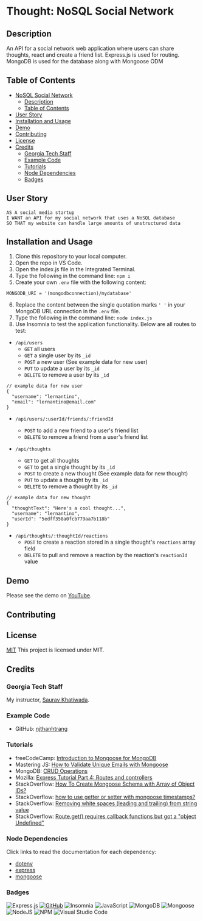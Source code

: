 # Thought: NoSQL Social Network

## Description
An API for a social network web application where users can share thoughts, react and create a friend list. Express.js is used for routing. MongoDB is used for the database along with Mongoose ODM

## Table of Contents
- [NoSQL Social Network](#NoSQL-Social-Network)
  - [Description](#description)
  - [Table of Contents](#table-of-contents)
- [User Story](#user-story)
- [Installation and Usage](#installation-and-usage)
- [Demo](#demo)
- [Contributing](#contributing)
- [License](#license)
- [Credits](#credits)
  - [Georgia Tech Staff](#Georgia-Tech-Staff)
  - [Example Code](#example-code)
  - [Tutorials](#tutorials)
  - [Node Dependencies](#node-dependencies)
  - [Badges](#badges)

## User Story

```
AS A social media startup
I WANT an API for my social network that uses a NoSQL database
SO THAT my website can handle large amounts of unstructured data
```

## Installation and Usage

1. Clone this repository to your local computer.
2. Open the repo in VS Code.
3. Open the index.js file in the Integrated Terminal.
4. Type the following in the command line: ```npm i```
5. Create your own ```.env``` file with the following content:
```
MONGODB_URI = '(mongodbconnection)/mydatabase'
```
6. Replace the content between the single quotation marks ```' '``` in your MongoDB URL connection in the ```.env``` file.
7. Type the following in the command line: ```node index.js```
8. Use Insomnia to test the application functionality. Below are all routes to test:
  - ```/api/users```
    - ```GET``` all users
    - ```GET``` a single user by its ```_id```
    - ```POST``` a new user (See example data for new user)
    - ```PUT``` to update a user by its ```_id```
    - ```DELETE``` to remove a user by its ```_id```
```
// example data for new user
{
  "username": "lernantino",
  "email": "lernantino@email.com"
}
```

  - ```/api/users/:userId/friends/:friendId```
    - ```POST``` to add a new friend to a user's friend list
    - ```DELETE``` to remove a friend from a user's friend list

  - ```/api/thoughts```
    - ```GET``` to get all thoughts
    - ```GET``` to get a single thought by its ```_id```
    - ```POST``` to create a new thought (See example data for new thought)
    - ```PUT``` to update a thought by its ```_id```
    - ```DELETE``` to remove a thought by its ```_id```

```
// example data for new thought
{
  "thoughtText": "Here's a cool thought...",
  "username": "lernantino",
  "userId": "5edff358a0fcb779aa7b118b"
}
```

  - ```/api/thoughts/:thoughtId/reactions```
    - ```POST``` to create a reaction stored in a single thought's ```reactions``` array field
    - ```DELETE``` to pull and remove a reaction by the reaction's ```reactionId``` value

## Demo

Please see the demo on [YouTube](https://youtu.be/CzLSilbr5A0).

## Contributing

## License

[MIT](https://img.shields.io/badge/License-MIT-blue.svg)
This project is licensed under MIT.

## Credits

### Georgia Tech Staff
My instructor, [Saurav Khatiwada](https://github.com/khatiwadasaurav).

### Example Code
- GitHub: [njthanhtrang](https://github.com/njthanhtrang/18.-NoSQL-Challenge-Social-Network-API/blob/main/controllers/user-controller.js)

### Tutorials
- freeCodeCamp: [Introduction to Mongoose for MongoDB](https://www.freecodecamp.org/news/introduction-to-mongoose-for-mongodb-d2a7aa593c57/)
- Mastering JS: [How to Validate Unique Emails with Mongoose](https://masteringjs.io/tutorials/mongoose/mongoose-validate-unique-email)
- MongoDB: [CRUD Operations](https://www.mongodb.com/docs/manual/crud/)
- Mozilla: [Express Tutorial Part 4: Routes and controllers](https://developer.mozilla.org/en-US/docs/Learn/Server-side/Express_Nodejs/routes)
- StackOverflow: [How To Create Mongoose Schema with Array of Object IDs?](https://stackoverflow.com/questions/22244421/how-to-create-mongoose-schema-with-array-of-object-ids)
- StackOverflow: [how to use getter or setter with mongoose timestamps?](https://stackoverflow.com/questions/70724966/how-to-use-getter-or-setter-with-mongoose-timestamps)
- StackOverflow: [Removing white spaces (leading and trailing) from string value](https://stackoverflow.com/questions/23903785/removing-white-spaces-leading-and-trailing-from-string-value)
- StackOverflow: [Route.get() requires callback functions but got a "object Undefined"](https://stackoverflow.com/questions/36558909/route-get-requires-callback-functions-but-got-a-object-undefined)

### Node Dependencies

Click links to read the documentation for each dependency:

- [dotenv](https://www.npmjs.com/package/dotenv)
- [express](https://www.npmjs.com/package/express)
- [mongoose](https://www.npmjs.com/package/mongoose)

### Badges


![Express.js](https://img.shields.io/badge/express.js-%23404d59.svg?style=for-the-badge&logo=express&logoColor=%2361DAFB)
[![GitHub](https://img.shields.io/badge/--181717?logo=github&logoColor=ffffff)](https://github.com/)
![Insomnia](https://img.shields.io/badge/Insomnia-black?style=for-the-badge&logo=insomnia&logoColor=5849BE)
![JavaScript](https://img.shields.io/badge/javascript-%23323330.svg?style=for-the-badge&logo=javascript&logoColor=%23F7DF1E)
![MongoDB](https://img.shields.io/badge/MongoDB-%234ea94b.svg?style=for-the-badge&logo=mongodb&logoColor=white)
![Mongoose](https://img.shields.io/badge/mongoose-%23CF4647.svg?style=for-the-badge&logo=mongoose&logoColor=white)
![NodeJS](https://img.shields.io/badge/node.js-6DA55F?style=for-the-badge&logo=node.js&logoColor=white)
![NPM](https://img.shields.io/badge/NPM-%23CB3837.svg?style=for-the-badge&logo=npm&logoColor=white)
![Visual Studio Code](https://img.shields.io/badge/Visual%20Studio%20Code-0078d7.svg?style=for-the-badge&logo=visual-studio-code&logoColor=white)

